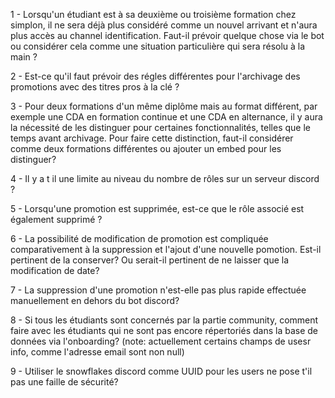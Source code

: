 1 - Lorsqu'un étudiant est à sa deuxième ou troisième formation chez simplon, il ne sera déjà plus considéré comme un nouvel arrivant et n'aura plus accès au channel identification. Faut-il prévoir quelque chose via le bot ou considérer cela comme une situation particulière qui sera résolu à la main ? 

2 - Est-ce qu'il faut prévoir des régles différentes pour l'archivage des promotions avec des titres pros à la clé ? 

3 - Pour deux formations d'un même diplôme mais au format différent, par exemple une CDA en formation continue et une CDA en alternance, il y aura la nécessité de les distinguer pour certaines fonctionnalités, telles que le temps avant archivage. Pour faire cette distinction, faut-il considérer comme deux formations différentes ou ajouter un embed pour les distinguer?

4 - Il y a t il une limite au niveau du nombre de rôles sur un serveur discord ?

5 - Lorsqu'une promotion est supprimée, est-ce que le rôle associé est également supprimé ?

6 - La possibilité de modification de promotion est compliquée comparativement à la suppression et l'ajout d'une nouvelle pomotion. Est-il pertinent de la conserver? Ou serait-il pertinent de ne laisser que la modification de date?

7 - La suppression d'une promotion n'est-elle pas plus rapide effectuée manuellement en dehors du bot discord?

8 - Si tous les étudiants sont concernés par la partie community, comment faire avec les étudiants qui ne sont pas encore répertoriés dans la base de données via l'onboarding? (note: actuellement certains champs de usesr info, comme l'adresse email sont non null)

9 - Utiliser le snowflakes discord comme UUID pour les users ne pose t'il pas une faille de sécurité?
